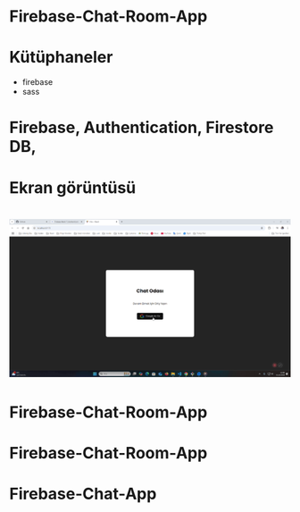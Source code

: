 # Firebase-Chat-Room-App

# Kütüphaneler

- firebase
- sass

# Firebase, Authentication, Firestore DB,

# Ekran görüntüsü

# ![](bes.gif)
# Firebase-Chat-Room-App
# Firebase-Chat-Room-App
# Firebase-Chat-App

